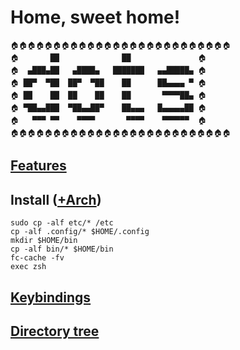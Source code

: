 # Home, sweet home!

```
🏠🏠🏠🏠🏠🏠🏠🏠🏠🏠🏠🏠🏠🏠🏠🏠🏠🏠🏠🏠🏠🏠🏠🏠🏠🏠
🏠       ██              ██               🏠 
🏠  ▄███▄██   ▄████▄   ███████   ▄▄█████▄ 🏠
🏠 ██▀  ▀██  ██▀  ▀██    ██      ██▄▄▄▄ ▀ 🏠
🏠 ██    ██  ██    ██    ██       ▀▀▀▀██▄ 🏠
🏠 ▀██▄▄███  ▀██▄▄██▀    ██▄▄▄   █▄▄▄▄▄██ 🏠
🏠   ▀▀▀ ▀▀    ▀▀▀▀       ▀▀▀▀    ▀▀▀▀▀▀  🏠
🏠🏠🏠🏠🏠🏠🏠🏠🏠🏠🏠🏠🏠🏠🏠🏠🏠🏠🏠🏠🏠🏠🏠🏠🏠🏠
```                                                    

## [Features](../markdown/features.md)

## Install ([+Arch](../markdown/archinstall.md))

```console
sudo cp -alf etc/* /etc
cp -alf .config/* $HOME/.config
mkdir $HOME/bin
cp -alf bin/* $HOME/bin
fc-cache -fv
exec zsh
```

## [Keybindings](../markdown/keybinds.md)

## [Directory tree](../markdown/tree.md)
